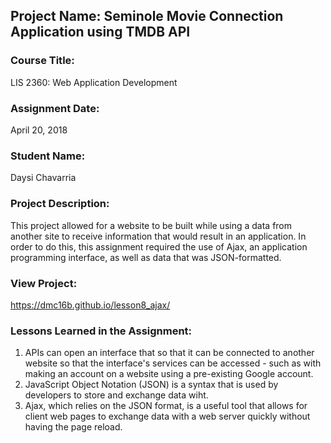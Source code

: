 ## Project Name:  Seminole Movie Connection Application using TMDB API

### Course Title:
LIS 2360:  Web Application Development

### Assignment Date:  
April 20, 2018

### Student Name:  
Daysi Chavarria

### Project Description:
This project allowed for a website to be built while using a data from another site to receive information that would result in an application. In order to do this, this assignment required the use of Ajax, an application programming interface, as well as data that was JSON-formatted.  

### View Project:
https://dmc16b.github.io/lesson8_ajax/

### Lessons Learned in the Assignment:
1. APIs can open an interface that so that it can be connected to another website so that the interface's services can be accessed - such as with making an account on a website using a pre-existing Google account. 
2. JavaScript Object Notation (JSON) is a syntax that is used by developers to store and exchange data wiht.
3. Ajax, which relies on the JSON format, is a useful tool that allows for client web pages to exchange data with a web server quickly without having the page reload.

